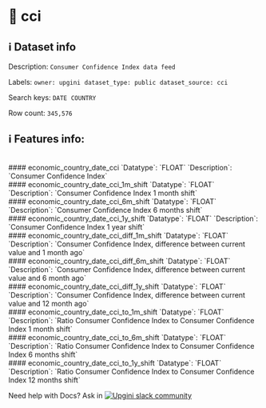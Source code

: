 # 📖 cci 
## ℹ️ Dataset info 
Description: `Consumer Confidence Index data feed` 

Labels: ` owner: upgini ` &nbsp;` dataset_type: public ` &nbsp;` dataset_source: cci ` &nbsp;

Search keys: 
` DATE ` &nbsp;` COUNTRY ` &nbsp;

Row count: `345,576` 

## ℹ️ Features info:
<br/>
#### economic_country_date_cci
`Datatype`: `FLOAT` 
`Description`: `Consumer Confidence Index`<br/>
#### economic_country_date_cci_1m_shift
`Datatype`: `FLOAT` 
`Description`: `Consumer Confidence Index 1 month shift`<br/>
#### economic_country_date_cci_6m_shift
`Datatype`: `FLOAT` 
`Description`: `Consumer Confidence Index 6 months shift`<br/>
#### economic_country_date_cci_1y_shift
`Datatype`: `FLOAT` 
`Description`: `Consumer Confidence Index 1 year shift`<br/>
#### economic_country_date_cci_diff_1m_shift
`Datatype`: `FLOAT` 
`Description`: `Consumer Confidence Index, difference between current value and 1 month ago`<br/>
#### economic_country_date_cci_diff_6m_shift
`Datatype`: `FLOAT` 
`Description`: `Consumer Confidence Index, difference between current value and 6 month ago`<br/>
#### economic_country_date_cci_diff_1y_shift
`Datatype`: `FLOAT` 
`Description`: `Consumer Confidence Index, difference between current value and 12 month ago`<br/>
#### economic_country_date_cci_to_1m_shift
`Datatype`: `FLOAT` 
`Description`: `Ratio Consumer Confidence Index to Consumer Confidence Index 1 month shift`<br/>
#### economic_country_date_cci_to_6m_shift
`Datatype`: `FLOAT` 
`Description`: `Ratio Consumer Confidence Index to Consumer Confidence Index 6 months shift`<br/>
#### economic_country_date_cci_to_1y_shift
`Datatype`: `FLOAT` 
`Description`: `Ratio Consumer Confidence Index to Consumer Confidence Index 12 months shift`


Need help with Docs? Ask in <a href="https://4mlg.short.gy/join-upgini-community"><img alt="Upgini slack community" src="https://img.shields.io/badge/slack-@upgini-orange.svg?logo=slack"></a>
